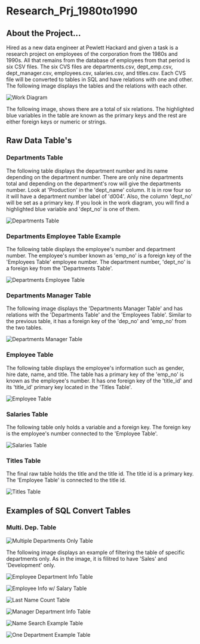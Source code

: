 # Research_Prj_1980to1990

## About the Project...
Hired as a new data engineer at Pewlett Hackard and given a task is a research project on employees of the corporation from the 1980s and 1990s. All that remains from the database of employees from that period is six CSV files. The six CVS files are departments.csv, dept_emp.csv, dept_manager.csv, employees.csv, salaries.csv, and titles.csv. Each CVS file will be converted to tables in SQL and have relations with one and other. The following image displays the tables and the relations with each other. 

![Work Diagram](https://github.com/samuelroiz/Research_Prj_1980to1990/blob/main/Images/Diagram/diagram_sql.png)

The following image, shows there are a total of six relations. The highlighted blue variables in the table are known as the primary keys and the rest are either foreign keys or numeric or strings. 

## Raw Data Table's

### Departments Table

The following table displays the department number and its name depending on the department number. There are only nine departments total and depending on the department's row will give the departments number. Look at 'Production' in the 'dept_name' column. It is in row four so it will have a department number label of 'd004'. Also, the column 'dept_no' will be set as a primary key. If you look in the work diagram, you will find a highlighted blue variable and 'dept_no' is one of them. 

![Departments Table](https://github.com/samuelroiz/Research_Prj_1980to1990/blob/main/Images/Raw%20Table/departments_table.png)

### Departments Employee Table Example

The following table displays the employee's number and department number. The employee's number known as 'emp_no' is a foreign key of the 'Employees Table' employee number. The department number, 'dept_no' is a foreign key from the 'Departments Table'. 

![Departments Employee Table](https://github.com/samuelroiz/Research_Prj_1980to1990/blob/main/Images/Raw%20Table/dept_emp_table.png)

### Departments Manager Table

The following image displays the 'Departments Manager Table' and has relations with the 'Departments Table' and the 'Employees Table'. Similar to the previous table, it has a foreign key of the 'dep_no' and 'emp_no' from the two tables. 

![Departments Manager Table](https://github.com/samuelroiz/Research_Prj_1980to1990/blob/main/Images/Raw%20Table/dept_manager_table.png)

### Employee Table

The following table displays the employee's information such as gender, hire date, name, and title. The table has a primary key of the 'emp_no' is known as the employee's number. It has one foreign key of the 'title_id' and its 'title_id' primary key located in the 'Titles Table'.  

![Employee Table](https://github.com/samuelroiz/Research_Prj_1980to1990/blob/main/Images/Raw%20Table/employees_table.png)

### Salaries Table

The following table only holds a variable and a foreign key. The foreign key is the employee's number connected to the 'Employee Table'. 

![Salaries Table](https://github.com/samuelroiz/Research_Prj_1980to1990/blob/main/Images/Raw%20Table/salaries_table.png)

### Titles Table

The final raw table holds the title and the title id. The title id is a primary key. The 'Employee Table' is connected to the title id. 

![Titles Table](https://github.com/samuelroiz/Research_Prj_1980to1990/blob/main/Images/Raw%20Table/titles_table.png)

## Examples of SQL Convert Tables 

### Multi. Dep. Table
![Multiple Departments Only Table](https://github.com/samuelroiz/Research_Prj_1980to1990/blob/main/Images/development_sales_departments_employees_info_table.png)

The following image displays an example of filtering the table of specific departments only. As in the image, it is filitred to have 'Sales' and 'Development' only. 

![Employee Department Info Table](https://github.com/samuelroiz/Research_Prj_1980to1990/blob/main/Images/employee_department_info_table.png)

![Employee Info w/ Salary Table](https://github.com/samuelroiz/Research_Prj_1980to1990/blob/main/Images/employee_info_table.png)

![Last Name Count Table](https://github.com/samuelroiz/Research_Prj_1980to1990/blob/main/Images/last_name_count_table.png)

![Manager Department Info Table](https://github.com/samuelroiz/Research_Prj_1980to1990/blob/main/Images/manager_department_info_table.png)

![Name Search Example Table](https://github.com/samuelroiz/Research_Prj_1980to1990/blob/main/Images/name_search_hercules_b_example_table.png)

![One Department Example Table](https://github.com/samuelroiz/Research_Prj_1980to1990/blob/main/Images/sales_department_employees_info.png)
